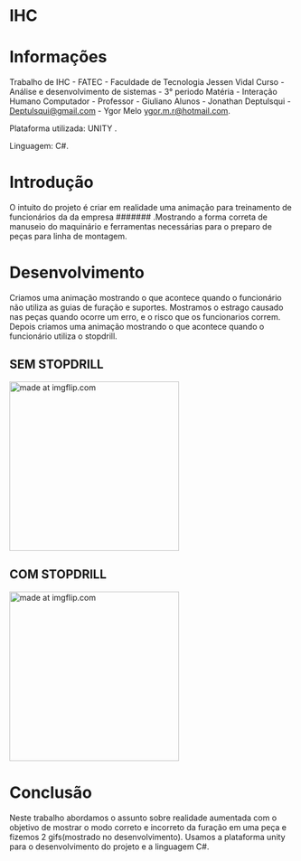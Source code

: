 # IHC

# Informações

Trabalho de IHC - FATEC - Faculdade de Tecnologia Jessen Vidal Curso - Análise e desenvolvimento de sistemas - 3° periodo Matéria - Interação Humano Computador - Professor - Giuliano 
Alunos - Jonathan Deptulsqui - Deptulsqui@gmail.com -
Ygor Melo ygor.m.r@hotmail.com.

Plataforma utilizada: UNITY .

Linguagem: C#.

# Introdução

O intuito do projeto é criar em realidade uma animação para treinamento de funcionários da da empresa ####### .Mostrando a forma correta de manuseio do maquinário e ferramentas necessárias para o preparo de peças para linha de montagem.

# Desenvolvimento

Criamos uma animação mostrando o que acontece quando o funcionário não utiliza as guias de furação e suportes.
Mostramos o estrago causado nas peças quando ocorre um erro, e o risco que os funcionarios correm.
Depois criamos uma animação mostrando o que acontece quando o funcionário utiliza o stopdrill.

## SEM STOPDRILL

<a href="https://imgflip.com/gif/3ijza5"><img src="https://i.imgflip.com/3ijza5.gif" width="300" height="300" title="made at imgflip.com"/></a>


## COM STOPDRILL

<a href="https://imgflip.com/gif/3ijyhu"><img src="https://i.imgflip.com/3ijyhu.gif" width="300" height="300" title="made at imgflip.com"/></a>


# Conclusão

Neste trabalho abordamos o assunto sobre realidade aumentada com o objetivo de mostrar o modo correto e incorreto da furação em uma peça e fizemos 2 gifs(mostrado no desenvolvimento). Usamos a plataforma unity para o desenvolvimento do projeto e a linguagem C#.

